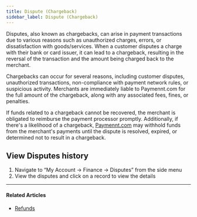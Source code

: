 ```yaml
---
title: Dispute (Chargeback)
sidebar_label: Dispute (Chargeback)
---
```


Disputes, also known as chargebacks, can arise in payment transactions due to various reasons such as unauthorized charges, errors, or dissatisfaction with goods/services. When a customer disputes a charge with their bank or card issuer, it can lead to a chargeback, resulting in the reversal of the transaction and the amount being charged back to the merchant.

Chargebacks can occur for several reasons, including customer disputes, unauthorized transactions, non-compliance with payment network rules, or suspicious activity. Merchants are immediately liable to Paymennt.com for the full amount of the chargeback, along with any associated fees, fines, or penalties.

If funds related to a chargeback cannot be recovered, the merchant is obligated to reimburse the payment processor promptly. Additionally, if there's a likelihood of a chargeback, [<ins>Paymennt.com</ins>](https://www.paymennt.com/) may withhold funds from the merchant's payments until the dispute is resolved, expired, or determined not to result in a chargeback.

## View Disputes history

1. Navigate to “My Account -> Finance -> Disputes” from the side menu
2. View the disputes and click on a record to view the details

***

#### Related Articles

* [<ins>Refunds</ins>](./refunds)
